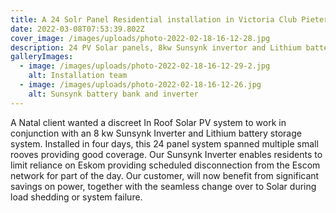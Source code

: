 ```yaml
---
title: A 24 Solr Panel Residential installation in Victoria Club Pietermaritzburg
date: 2022-03-08T07:53:39.802Z
cover_image: /images/uploads/photo-2022-02-18-16-12-28.jpg
description: 24 PV Solar panels, 8kw Sunsynk invertor and Lithium battery storage system.
galleryImages:
  - image: /images/uploads/photo-2022-02-18-16-12-29-2.jpg
    alt: Installation team
  - image: /images/uploads/photo-2022-02-18-16-12-26.jpg
    alt: Sunsynk battery bank and inverter
---
```

A Natal client wanted a discreet In Roof Solar PV system to work in conjunction with an 8 kw Sunsynk Inverter and Lithium battery storage system. Installed in four days, this 24 panel system spanned multiple small rooves providing good coverage. Our Sunsynk Inverter enables residents to limit reliance on Eskom providing scheduled disconnection from the Escom network for part of the day. Our customer, will now benefit from significant savings on power, together with the seamless change over to Solar during load shedding or system failure.